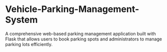 # Vehicle-Parking-Management-System
A comprehensive web-based parking management application built with Flask that allows users to book parking spots and administrators to manage parking lots efficiently.
